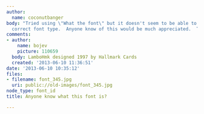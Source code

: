 ```yaml
---
author:
  name: coconutbanger
body: "Tried using \"What the font\" but it doesn't seem to be able to identify the
  correct font type.  Anyone know of this would be much appreciated.  Thanks in advance.\r\n\r\n[img:sites/default/files/old-images/font_4400.jpg]"
comments:
- author:
    name: bojev
    picture: 110659
  body: LamboHmk designed 1997 by Hallmark Cards
  created: '2013-06-10 11:36:51'
date: '2013-06-10 10:35:12'
files:
- filename: font_345.jpg
  uri: public://old-images/font_345.jpg
node_type: font_id
title: Anyone know what this font is?

---
```

